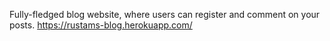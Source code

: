 Fully-fledged blog website, where users can register and comment on your posts.
https://rustams-blog.herokuapp.com/
